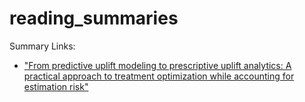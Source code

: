 # reading_summaries

Summary Links:
- ["From predictive uplift modeling to prescriptive uplift analytics:
A practical approach to treatment optimization while accounting for estimation risk"](https://github.com/kfoofw/reading_summaries/summaries/summary-1.md)
